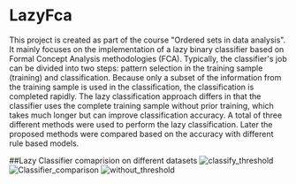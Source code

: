 ﻿# LazyFca

This project is created as part of the course "Ordered sets in data analysis". It mainly focuses on the implementation of a lazy binary classifier based on Formal Concept Analysis methodologies (FCA). Typically, the classifier's job can be divided into two steps: pattern selection in the training sample (training) and classification. Because only a subset of the information from the training sample is used in the classification, the classification is completed rapidly. The lazy classification approach differs in that the classifier uses the complete training sample without prior training, which takes much longer but can improve classification accuracy. A total of three different methods were used to perform the lazy classification. Later the proposed methods were compared based on the accuracy with different rule based models.

##Lazy Classifier comaprision on different datasets
![classify_threshold](https://user-images.githubusercontent.com/43438702/207222611-db0f88a3-ed18-4efe-8a1d-31a72db8bcfe.png)
![Classifier_comparison](https://user-images.githubusercontent.com/43438702/207222629-82c5b060-c73e-48f4-a794-efd00241a34a.png)
![without_threshold](https://user-images.githubusercontent.com/43438702/207222964-53df394e-1e08-4327-9f94-a65851899fdf.png)
